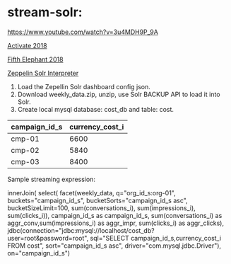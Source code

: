 # stream-solr: 

https://www.youtube.com/watch?v=3u4MDH9P_9A

[Activate 2018](https://activate2018.sched.com/event/FkMi/building-analytics-applications-with-streaming-expressions-in-apache-solr)

[Fifth Elephant 2018](https://fifthelephant.talkfunnel.com/2018/33-building-analytics-application-with-streaming-expr)


[Zeppelin Solr Interpreter](https://github.com/lucidworks/zeppelin-solr)


1. Load the Zepellin Solr dashboard config json.
2. Download weekly_data.zip, unzip, use Solr BACKUP API to load it into Solr.
3. Create local mysql database: cost_db and table: cost.

| campaign_id_s | currency_cost_i |
| ------------- | --------------- |
| cmp-01  | 6600  |
| cmp-02  | 5840 |
| cmp-03  | 8400 |

Sample streaming expression:

innerJoin(
select(
facet(weekly_data,
q="org_id_s:org-01",
buckets="campaign_id_s",
bucketSorts="campaign_id_s asc",
bucketSizeLimit=100,
sum(conversations_i),
sum(impressions_i),
sum(clicks_i)),
campaign_id_s as campaign_id_s, 
sum(conversations_i) as aggr_conv,sum(impressions_i)
as aggr_impr, sum(clicks_i) as aggr_clicks),
jdbc(connection="jdbc:mysql://localhost/cost_db?
user=root&password=root",
sql="SELECT campaign_id_s,currency_cost_i FROM cost",
sort="campaign_id_s asc",
driver="com.mysql.jdbc.Driver"),
on="campaign_id_s")



